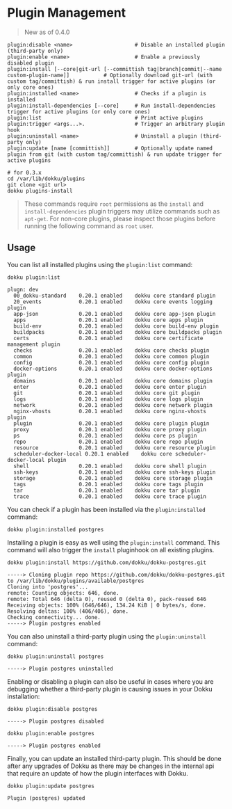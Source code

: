 # Plugin Management

> New as of 0.4.0

```
plugin:disable <name>                    # Disable an installed plugin (third-party only)
plugin:enable <name>                     # Enable a previously disabled plugin
plugin:install [--core|git-url [--committish tag|branch|commit|--name custom-plugin-name]]           # Optionally download git-url (with custom tag/committish) & run install trigger for active plugins (or only core ones)
plugin:installed <name>                  # Checks if a plugin is installed
plugin:install-dependencies [--core]     # Run install-dependencies trigger for active plugins (or only core ones)
plugin:list                              # Print active plugins
plugin:trigger <args...>.                # Trigger an arbitrary plugin hook
plugin:uninstall <name>                  # Uninstall a plugin (third-party only)
plugin:update [name [committish]]        # Optionally update named plugin from git (with custom tag/committish) & run update trigger for active plugins
```

```shell
# for 0.3.x
cd /var/lib/dokku/plugins
git clone <git url>
dokku plugins-install
```

> These commands require `root` permissions as the `install` and `install-dependencies` plugin triggers may utilize commands such as `apt-get`. For non-core plugins, please inspect those plugins before running the following command as `root` user.

## Usage

You can list all installed plugins using the `plugin:list` command:

```shell
dokku plugin:list
```

```
plugn: dev
  00_dokku-standard    0.20.1 enabled    dokku core standard plugin
  20_events            0.20.1 enabled    dokku core events logging plugin
  app-json             0.20.1 enabled    dokku core app-json plugin
  apps                 0.20.1 enabled    dokku core apps plugin
  build-env            0.20.1 enabled    dokku core build-env plugin
  buildpacks           0.20.1 enabled    dokku core buildpacks plugin
  certs                0.20.1 enabled    dokku core certificate management plugin
  checks               0.20.1 enabled    dokku core checks plugin
  common               0.20.1 enabled    dokku core common plugin
  config               0.20.1 enabled    dokku core config plugin
  docker-options       0.20.1 enabled    dokku core docker-options plugin
  domains              0.20.1 enabled    dokku core domains plugin
  enter                0.20.1 enabled    dokku core enter plugin
  git                  0.20.1 enabled    dokku core git plugin
  logs                 0.20.1 enabled    dokku core logs plugin
  network              0.20.1 enabled    dokku core network plugin
  nginx-vhosts         0.20.1 enabled    dokku core nginx-vhosts plugin
  plugin               0.20.1 enabled    dokku core plugin plugin
  proxy                0.20.1 enabled    dokku core proxy plugin
  ps                   0.20.1 enabled    dokku core ps plugin
  repo                 0.20.1 enabled    dokku core repo plugin
  resource             0.20.1 enabled    dokku core resource plugin
  scheduler-docker-local 0.20.1 enabled    dokku core scheduler-docker-local plugin
  shell                0.20.1 enabled    dokku core shell plugin
  ssh-keys             0.20.1 enabled    dokku core ssh-keys plugin
  storage              0.20.1 enabled    dokku core storage plugin
  tags                 0.20.1 enabled    dokku core tags plugin
  tar                  0.20.1 enabled    dokku core tar plugin
  trace                0.20.1 enabled    dokku core trace plugin
```

You can check if a plugin has been installed via the `plugin:installed` command:

```shell
dokku plugin:installed postgres
```

Installing a plugin is easy as well using the `plugin:install` command. This command will also trigger the `install` pluginhook on all existing plugins.

```shell
dokku plugin:install https://github.com/dokku/dokku-postgres.git
```

```
-----> Cloning plugin repo https://github.com/dokku/dokku-postgres.git to /var/lib/dokku/plugins/available/postgres
Cloning into 'postgres'...
remote: Counting objects: 646, done.
remote: Total 646 (delta 0), reused 0 (delta 0), pack-reused 646
Receiving objects: 100% (646/646), 134.24 KiB | 0 bytes/s, done.
Resolving deltas: 100% (406/406), done.
Checking connectivity... done.
-----> Plugin postgres enabled
```

You can also uninstall a third-party plugin using the `plugin:uninstall` command:

```shell
dokku plugin:uninstall postgres
```

```
-----> Plugin postgres uninstalled
```

Enabling or disabling a plugin can also be useful in cases where you are debugging whether a third-party plugin is causing issues in your Dokku installation:

```shell
dokku plugin:disable postgres
```

```
-----> Plugin postgres disabled
```

```shell
dokku plugin:enable postgres
```

```
-----> Plugin postgres enabled
```

Finally, you can update an installed third-party plugin. This should be done after any upgrades of Dokku as there may be changes in the internal api that require an update of how the plugin interfaces with Dokku.

```shell
dokku plugin:update postgres
```

```
Plugin (postgres) updated
```
